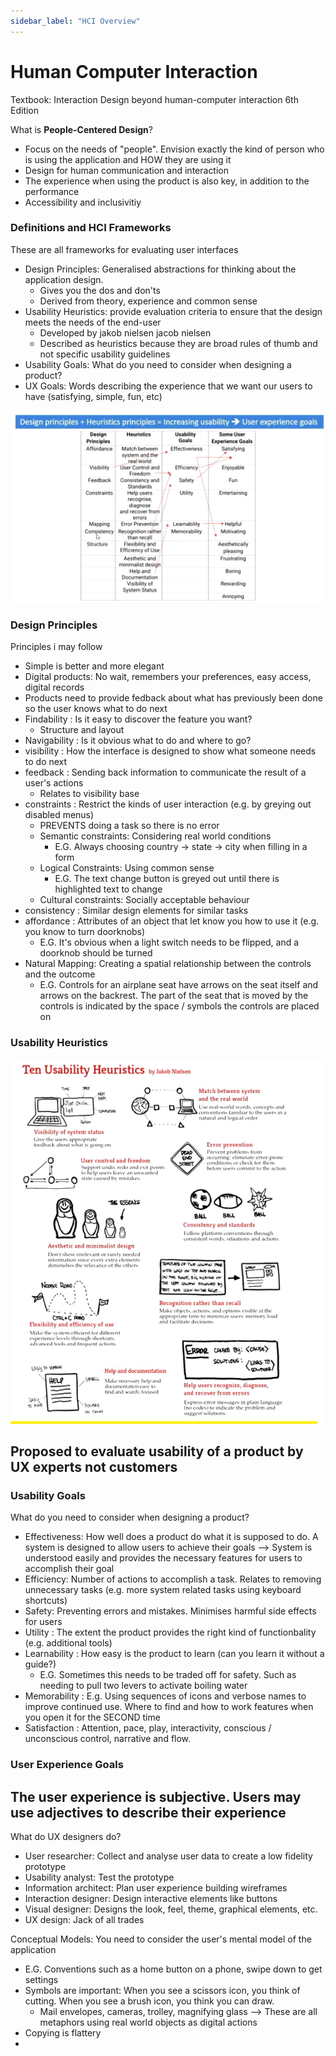 ```yaml
---
sidebar_label: "HCI Overview"
---
```


# Human Computer Interaction

Textbook: Interaction Design beyond human-computer interaction 6th Edition

What is **People-Centered Design**?
- Focus on the needs of "people". Envision exactly the kind of person who is using the application and HOW they are using it
- Design for human communication and interaction
- The experience when using the product is also key, in addition to the performance
- Accessibility and inclusivitiy

### Definitions and HCI Frameworks

These are all frameworks for evaluating user interfaces
- Design Principles: Generalised abstractions for thinking about the application design.
  - Gives you the dos and don'ts 
  - Derived from theory, experience and common sense
- Usability Heuristics: provide evaluation criteria to ensure that the design meets the needs of the end-user
  - Developed by jakob nielsen jacob nielsen
  - Described as heuristics because they are broad rules of thumb and not specific usability guidelines
- Usability Goals: What do you need to consider when designing a product?
- UX Goals: Words describing the experience that we want our users to have (satisfying, simple, fun, etc)
  
![Frameworks](./imgs/principles+heuristics.JPG)

### Design Principles
Principles i may follow
- Simple is better and more elegant
- Digital products: No wait, remembers your preferences, easy access, digital records
- Products need to provide fedback about what has previously been done so the user knows what to do next
- Findability : Is it easy to discover the feature you want?
  - Structure and layout
- Navigability : Is it obvious what to do and where to go?
- visibility : How the interface is designed to show what someone needs to do next  
- feedback : Sending back information to communicate the result of a user's actions
  - Relates to visibility base
- constraints : Restrict the kinds of user interaction (e.g. by greying out disabled menus)
  - PREVENTS doing a task so there is no error
  - Semantic constraints: Considering real world conditions
    - E.G. Always choosing country -> state -> city when filling in a form
  - Logical Constraints: Using common sense
    - E.G. The text change button is greyed out until there is highlighted text to change
  - Cultural constraints: Socially acceptable behaviour
- consistency : Similar design elements for similar tasks
- affordance : Attributes of an object that let know you how to use it (e.g. you know to turn doorknobs)
  - E.G. It's obvious when a light switch needs to be flipped, and a doorknob should be turned
- Natural Mapping: Creating a spatial relationship between the controls and the outcome
  - E.G. Controls for an airplane seat have arrows on the seat itself and arrows on the backrest. The part of the seat that is moved by the controls is indicated by the space / symbols the controls are placed on

### Usability Heuristics

![Usability Heuristics](./imgs/usability-heuristics.JPG)

Proposed to evaluate usability of a product by UX experts not customers 
- 

### Usability Goals
What do you need to consider when designing a product?
- Effectiveness: How well does a product do what it is supposed to do. A system is designed to allow users to achieve their goals --> System is understood easily and provides the necessary features for users to accomplish their goal
- Efficiency: Number of actions to accomplish a task. Relates to removing unnecessary tasks (e.g. more system related tasks using keyboard shortcuts)
- Safety: Preventing errors and mistakes. Minimises harmful side effects for users
- Utility : The extent the product provides the right kind of functionbality (e.g. additional tools)
- Learnability : How easy is the product to learn (can you learn it without a guide?)
  - E.G. Sometimes this needs to be traded off for safety. Such as needing to pull two levers to activate boiling water
- Memorability : E.g. Using sequences of icons and verbose names to improve continued use. Where to find and how to work features when you open it for the SECOND time
- Satisfaction : Attention, pace, play, interactivity, conscious / unconscious control, narrative and flow.

### User Experience Goals

The user experience is subjective. Users may use adjectives to describe their experience
- 

What do UX designers do?
- User researcher: Collect and analyse user data to create a low fidelity prototype
- Usability analyst: Test the prototype
- Information architect: Plan user experience building wireframes
- Interaction designer: Design interactive elements like buttons
- Visual designer: Designs the look, feel, theme, graphical elements, etc.
- UX design: Jack of all trades

Conceptual Models: You need to consider the user's mental model of the application
- E.G. Conventions such as a home button on a phone, swipe down to get settings
- Symbols are important: When you see a scissors icon, you think of cutting. When you see a brush icon, you think you can draw.
  - Mail envelopes, cameras, trolley, magnifying glass --> These are all metaphors using real world objects as digital actions
- Copying is flattery 
- 